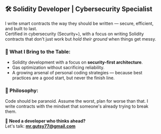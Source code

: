 ## 🛠️ Solidity Developer | Cybersecurity Specialist  

I write smart contracts the way they should be written — secure, efficient, and built to last.  
Certified in cybersecurity (Security+), with a focus on writing Solidity contracts that don't just work but *hold their ground* when things get messy.  

### 🔐 What I Bring to the Table:
- Solidity development with a focus on **security-first architecture**.  
- Gas optimization without sacrificing reliability.  
- A growing arsenal of personal coding strategies — because best practices are a good start, but never the finish line.  

### 🎯 Philosophy:
Code should be paranoid. Assume the worst, plan for worse than that. I write contracts with the mindset that someone's already trying to break them.  

📩 **Need a developer who thinks ahead?**  
Let's talk: **mr.gutsy77@gmail.com**
